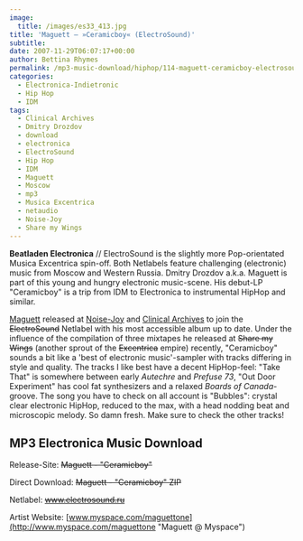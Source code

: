 ```yaml
---
image:
  title: /images/es33_413.jpg
title: 'Maguett – »Ceramicboy« (ElectroSound)'
subtitle: 
date: 2007-11-29T06:07:17+00:00
author: Bettina Rhymes
permalink: /mp3-music-download/hiphop/114-maguett-ceramicboy-electrosound
categories:
  - Electronica-Indietronic
  - Hip Hop
  - IDM
tags:
  - Clinical Archives
  - Dmitry Drozdov
  - download
  - electronica
  - ElectroSound
  - Hip Hop
  - IDM
  - Maguett
  - Moscow
  - mp3
  - Musica Excentrica
  - netaudio
  - Noise-Joy
  - Share my Wings
---
```

**Beatladen Electronica** // ElectroSound is the slightly more Pop-orientated Musica Excentrica spin-off. Both Netlabels feature challenging (electronic) music from Moscow and Western Russia. Dmitry Drozdov a.k.a. Maguett is part of this young and hungry electronic music-scene. His debut-LP "Ceramicboy" is a trip from IDM to Electronica to instrumental HipHop and similar.<!--more-->

<!--adsense-->

[Maguett](http://www.myspace.com/maguettone "Maguett @ Myspace") released at [Noise-Joy](http://www.noise-joy.org/music20.html "Maguett @ Noise-Joy") and [Clinical Archives](http://clinicalarchives.blogspot.com/2007/09/ca051-maguett-garden-in-my-cellar.html "Maguett @ Clinical Archives") to join the <span style="text-decoration: line-through;">ElectroSound</span> Netlabel with his most accessible album up to date. Under the influence of the compilation of three mixtapes he released at <span style="text-decoration: line-through;">Share my Wings</span> (another sprout of the <span style="text-decoration: line-through;">Excentrica</span> empire) recently, "Ceramicboy" sounds a bit like a 'best of electronic music'-sampler with tracks differing in style and quality. The tracks I like best have a decent HipHop-feel: "Take That" is somewhere between early _Autechre_ and _Prefuse 73_, "Out Door Experiment" has cool fat synthesizers and a relaxed _Boards of Canada_-groove. The song you have to check on all account is "Bubbles": crystal clear electronic HipHop, reduced to the max, with a head nodding beat and microscopic melody. So damn fresh. Make sure to check the other tracks!

## MP3 Electronica Music Download

Release-Site: <span style="text-decoration: line-through;">Maguett - "Ceramicboy"</span>
  
Direct Download: <span style="text-decoration: line-through;">Maguett - "Ceramicboy" ZIP</span>
  
Netlabel: <span style="text-decoration: line-through;">www.electrosound.ru</span>
  
Artist Website: [www.myspace.com/maguettone](http://www.myspace.com/maguettone "Maguett @ Myspace")